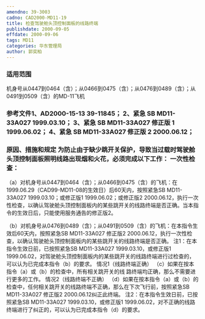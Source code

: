 ```yaml
---
amendno: 39-3003
cadno: CAD2000-MD11-19
title: 检查驾驶舱头顶控制面板的线路终端
publishdate: 2000-09-05
effdate: 2000-09-06
tags: MD11
categories: 华东管理局
author: 郭奕柏
---
```


### 适用范围 
机身号从0447到0464（含）；从0466到0475（含）；从0476到0489（含）；从0491到0509（含）的MD-11飞机

### 参考文件1、AD2000-15-13 39-11845； 2、紧急 SB MD11-33A027  1999.03.10； 3、紧急 SB MD11-33A027 修正版 1 1999.06.02； 4、紧急 SB MD11-33A027 修正版 2 2000.06.12；

### 原因、措施和规定     为防止由于缺少跳开关保护，导致当过载时驾驶舱头顶控制面板照明线路出现烟和火花，必须完成以下工作： 一次性检查： 
  （a）对机身号从0447到0464（含）；从0466到0475（含）的飞机：在1999.06.29（CAD99-MD11-08的生效日）后60天内，按照紧急SB MD11-33A027 1999.03.10；或修正版1  1999.06.02；或修正版2 2000.06.12，执行一次性检查，以确认驾驶舱头顶控制面板内的某些跳开关的线路终端是否正确。当本指令的生效日后，只能使用服务通告的修正版2。 
       
  （b）对机身号从0476到0489（含）；从0491到0509（含）的飞机：在本指令生效后60天内，按照紧急SB MD11-33A027 修正版2  2000.06.12，执行一次性检查，以确认驾驶舱头顶控制面板内的某些跳开关的线路终端是否正确。 
注1：在本指令生效日前，已按照紧急SB MD11-33A027  1999.03.10，或修正版1 1999.06.02，对驾驶舱头顶控制面板内的某些跳开关的线路终端进行过检查的，可以认为已完成本指令（b）的要求。 
情况1（线路终端正确） 
  （c）如果在按本指令（a）或（b）的检查中，所有相关跳开关的线
路终端均正确，那么不需要进行更多的工作。 情况2（线路终端不正确） 
  （d）如果在按本指令（a）或（b）的检查中，任何相关跳开关的线路终端不正确，那么在下次飞行前，按照紧急SB MD11-33A027  修正版2 2000.06.12纠正此终端。 
注2：在本指令生效日前，已按照紧急SB MD11-33A027  1999.03.10，或修正版1 1999.06.02，对不正确的线路终端进行了纠正的，可以认为已完成本指令（d）的要求。
